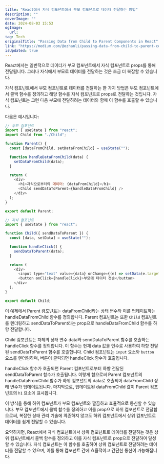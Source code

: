 ```yaml
---
title: "React에서 자식 컴포넌트에서 부모 컴포넌트로 데이터 전달하는 방법"
description: ""
coverImage: ""
date: 2024-08-03 15:53
ogImage: 
  url: 
tag: Tech
originalTitle: "Passing Data from Child to Parent Components in React"
link: "https://medium.com/@ozhanli/passing-data-from-child-to-parent-components-in-react-e347ea60b1bb"
isUpdated: true
---
```






React에서는 일반적으로 데이터가 부모 컴포넌트에서 자식 컴포넌트로 props를 통해 전달됩니다. 그러나 자식에서 부모로 데이터를 전달하는 것은 조금 더 복잡할 수 있습니다.

자식 컴포넌트에서 부모 컴포넌트로 데이터를 전달하는 한 가지 방법은 부모 컴포넌트에서 콜백 함수를 정의하고 해당 함수를 자식 컴포넌트로 props로 전달하는 것입니다. 자식 컴포넌트는 그런 다음 부모에 전달하려는 데이터와 함께 이 함수를 호출할 수 있습니다.

다음은 예시입니다:

```js
// 부모 컴포넌트
import { useState } from "react";
import Child from "./Child";

function Parent() {
  const [dataFromChild, setDataFromChild] = useState("");

  function handleDataFromChild(data) {
    setDataFromChild(data);
  }

  return (
    <div>
      <h1>자식으로부터의 데이터: {dataFromChild}</h1>
      <Child sendDataToParent={handleDataFromChild} />
    </div>
  );
}

export default Parent;

// 자식 컴포넌트
import { useState } from "react";

function Child({ sendDataToParent }) {
  const [data, setData] = useState("");

  function handleClick() {
    sendDataToParent(data);
  }

  return (
    <div>
      <input type="text" value={data} onChange={(e) => setData(e.target.value)} />
      <button onClick={handleClick}>부모에 데이터 전송</button>
    </div>
  );
}

export default Child;
```

<div class="content-ad"></div>

이 예제에서 Parent 컴포넌트는 dataFromChild라는 상태 변수와 이를 업데이트하는 handleDataFromChild 함수를 정의합니다. Parent 컴포넌트는 또한 `Child` 컴포넌트를 렌더링하고 sendDataToParent라는 prop으로 handleDataFromChild 함수를 하향 전달합니다.

Child 컴포넌트는 자체의 상태 변수 data와 sendDataToParent 함수를 호출하는 handleClick 함수를 정의합니다. 이 함수는 현재 data 값을 인수로 사용하여 하향 전달된 sendDataToParent 함수를 호출합니다. Child 컴포넌트는 `input` 요소와 `button` 요소를 렌더링하며, 버튼이 클릭되면 handleClick 함수가 호출됩니다.

handleClick 함수가 호출되면 Parent 컴포넌트로부터 하향 전달된 sendDataToParent 함수가 호출됩니다. 이렇게 함으로써 Parent 컴포넌트의 handleDataFromChild 함수가 하위 컴포넌트의 data로 호출되어 dataFromChild 상태 변수가 업데이트됩니다. 마지막으로, 업데이트된 dataFromChild 값이 Parent 컴포넌트의 `h1` 요소에 표시됩니다.

이 방식을 통해 하위 컴포넌트가 부모 컴포넌트와 깔끔하고 효율적으로 통신할 수 있습니다. 부모 컴포넌트에서 콜백 함수를 정의하고 이를 prop으로 하위 컴포넌트로 전달함으로써, 복잡한 상태 관리 기술에 의존하지 않고도 하위 컴포넌트에서 상위 컴포넌트로 데이터를 쉽게 전달할 수 있습니다.

<div class="content-ad"></div>

요약하자면, React에서 자식 컴포넌트에서 상위 컴포넌트로 데이터를 전달하는 것은 상위 컴포넌트에서 콜백 함수를 정의하고 이를 자식 컴포넌트로 prop으로 전달하여 달성할 수 있습니다. 자식 컴포넌트는 이 함수를 호출하여 상위 컴포넌트로 전달하려는 데이터를 전달할 수 있으며, 이를 통해 컴포넌트 간에 효율적이고 간단한 통신이 가능해집니다.
